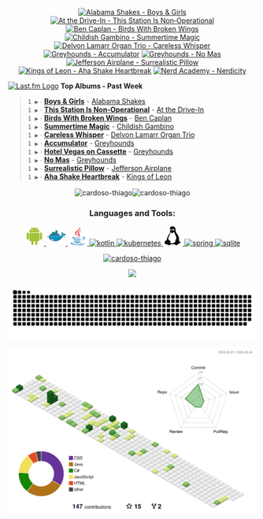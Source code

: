 <!-- lastfm -->
<p align="center"><a href="https://www.last.fm/music/Alabama+Shakes/Boys+&+Girls"><img src="https://lastfm.freetls.fastly.net/i/u/64s/077d7aeab42ab31814f4227273e0124b.png" title="Alabama Shakes - Boys & Girls"></a> <a href="https://www.last.fm/music/At+the+Drive-In/This+Station+Is+Non%E2%80%90Operational"><img src="https://lastfm.freetls.fastly.net/i/u/64s/b4adfea69087dea092454531d6586507.jpg" title="At the Drive-In - This Station Is Non‐Operational"></a> <a href="https://www.last.fm/music/Ben+Caplan/Birds+With+Broken+Wings"><img src="https://lastfm.freetls.fastly.net/i/u/64s/505eba50fb14f9d60ab730d675d879d6.jpg" title="Ben Caplan - Birds With Broken Wings"></a> <a href="https://www.last.fm/music/Childish+Gambino/Summertime+Magic"><img src="https://lastfm.freetls.fastly.net/i/u/64s/922be62ecd0d984fa88746bf9ee27744.jpg" title="Childish Gambino - Summertime Magic"></a> <a href="https://www.last.fm/music/Delvon+Lamarr+Organ+Trio/Careless+Whisper"><img src="https://lastfm.freetls.fastly.net/i/u/64s/65a6fb3880f8863f93554b8cc9f3368b.jpg" title="Delvon Lamarr Organ Trio - Careless Whisper"></a> <a href="https://www.last.fm/music/Greyhounds/Accumulator"><img src="https://lastfm.freetls.fastly.net/i/u/64s/65b7939310bb4273c2c9e98c57c28f14.jpg" title="Greyhounds - Accumulator"></a> <a href="https://www.last.fm/music/Greyhounds/No+Mas"><img src="https://lastfm.freetls.fastly.net/i/u/64s/d254cae9c4e740f8af56bd3223a3776d.jpg" title="Greyhounds - No Mas"></a> <a href="https://www.last.fm/music/Jefferson+Airplane/Surrealistic+Pillow"><img src="https://lastfm.freetls.fastly.net/i/u/64s/f886c717c0ab02a638e480a0ff104b74.jpg" title="Jefferson Airplane - Surrealistic Pillow"></a> <a href="https://www.last.fm/music/Kings+of+Leon/Aha+Shake+Heartbreak"><img src="https://lastfm.freetls.fastly.net/i/u/64s/39c3661deb1a495ab1a39861ca30bbea.jpg" title="Kings of Leon - Aha Shake Heartbreak"></a> <a href="https://www.last.fm/music/Nerd+Academy/Nerdicity"><img src="https://lastfm.freetls.fastly.net/i/u/64s/e83559c44b83467e99e9eac6a028a2ae.jpg" title="Nerd Academy - Nerdicity"></a> </p>

<!--START_LASTFM_ALBUMS:{"period": "7day", "rows": 10}-->
<a href="https://last.fm" target="_blank"><img src="https://user-images.githubusercontent.com/17434202/215290617-e793598d-d7c9-428f-9975-156db1ba89cc.svg" alt="Last.fm Logo" width="18" height="13"/></a> **Top Albums - Past Week**

> `1 ▶️` ∙ **[Boys & Girls](https://www.last.fm/music/Alabama+Shakes/Boys+&+Girls)** - [Alabama Shakes](https://www.last.fm/music/Alabama+Shakes)<br/>
> `1 ▶️` ∙ **[This Station Is Non‐Operational](https://www.last.fm/music/At+the+Drive-In/This+Station+Is+Non%E2%80%90Operational)** - [At the Drive-In](https://www.last.fm/music/At+the+Drive-In)<br/>
> `1 ▶️` ∙ **[Birds With Broken Wings](https://www.last.fm/music/Ben+Caplan/Birds+With+Broken+Wings)** - [Ben Caplan](https://www.last.fm/music/Ben+Caplan)<br/>
> `1 ▶️` ∙ **[Summertime Magic](https://www.last.fm/music/Childish+Gambino/Summertime+Magic)** - [Childish Gambino](https://www.last.fm/music/Childish+Gambino)<br/>
> `1 ▶️` ∙ **[Careless Whisper](https://www.last.fm/music/Delvon+Lamarr+Organ+Trio/Careless+Whisper)** - [Delvon Lamarr Organ Trio](https://www.last.fm/music/Delvon+Lamarr+Organ+Trio)<br/>
> `1 ▶️` ∙ **[Accumulator](https://www.last.fm/music/Greyhounds/Accumulator)** - [Greyhounds](https://www.last.fm/music/Greyhounds)<br/>
> `1 ▶️` ∙ **[Hotel Vegas on Cassette](https://www.last.fm/music/Greyhounds/Hotel+Vegas+on+Cassette)** - [Greyhounds](https://www.last.fm/music/Greyhounds)<br/>
> `1 ▶️` ∙ **[No Mas](https://www.last.fm/music/Greyhounds/No+Mas)** - [Greyhounds](https://www.last.fm/music/Greyhounds)<br/>
> `1 ▶️` ∙ **[Surrealistic Pillow](https://www.last.fm/music/Jefferson+Airplane/Surrealistic+Pillow)** - [Jefferson Airplane](https://www.last.fm/music/Jefferson+Airplane)<br/>
> `1 ▶️` ∙ **[Aha Shake Heartbreak](https://www.last.fm/music/Kings+of+Leon/Aha+Shake+Heartbreak)** - [Kings of Leon](https://www.last.fm/music/Kings+of+Leon)<br/>
<!--END_LASTFM_ALBUMS-->

<p align="center"><img align="center" src="https://github-readme-stats-nine-kohl.vercel.app/api?username=cardoso-thiago&show_icons=true&locale=en&theme=gotham&hide=issues,contribs" alt="cardoso-thiago" /><img align="center" src="https://github-readme-stats-nine-kohl.vercel.app/api/top-langs?username=cardoso-thiago&show_icons=true&locale=en&layout=compact&theme=gotham" alt="cardoso-thiago" /></p>

<h3 align="center">Languages and Tools:</h3>
<p align="center"> <a href="https://developer.android.com" target="_blank"> <img src="https://github.com/devicons/devicon/blob/master/icons/android/android-original.svg" alt="android" width="40" height="40"/> </a> <a href="https://www.docker.com/" target="_blank"> <img src="https://github.com/devicons/devicon/blob/master/icons/docker/docker-original.svg" alt="docker" width="40" height="40"/> </a> <a href="https://www.java.com" target="_blank"> <img src="https://github.com/devicons/devicon/blob/master/icons/java/java-original.svg" alt="java" width="40" height="40"/> </a> <a href="https://kotlinlang.org" target="_blank"> <img src="https://www.vectorlogo.zone/logos/kotlinlang/kotlinlang-icon.svg" alt="kotlin" width="40" height="40"/> </a> <a href="https://kubernetes.io" target="_blank"> <img src="https://www.vectorlogo.zone/logos/kubernetes/kubernetes-icon.svg" alt="kubernetes" width="40" height="40"/> </a> <a href="https://www.linux.org/" target="_blank"> <img src="https://github.com/devicons/devicon/blob/master/icons/linux/linux-plain.svg" alt="linux" width="40" height="40"/> </a> <a href="https://spring.io/" target="_blank"> <img src="https://www.vectorlogo.zone/logos/springio/springio-icon.svg" alt="spring" width="40" height="40"/> </a> <a href="https://www.sqlite.org/" target="_blank"> <img src="https://www.vectorlogo.zone/logos/sqlite/sqlite-icon.svg" alt="sqlite" width="40" height="40"/> </a> </p>

<p align="center"> <a href="https://github.com/ryo-ma/github-profile-trophy"><img src="https://github-profile-trophy.vercel.app/?username=cardoso-thiago&column=7" alt="cardoso-thiago" /></a> </p>

<!--START_SECTION:comicstrip-->
<p align="center">
 <a href="https://xkcd.com/">
 <img src="https://imgs.xkcd.com/comics/farads.png" />
</a>
</p>
<!--END_SECTION:comicstrip-->

![](https://github.com/cardoso-thiago/cardoso-thiago/raw/output/github-snake.svg)

![](profile-3d-contrib/profile-green-animate.svg)
